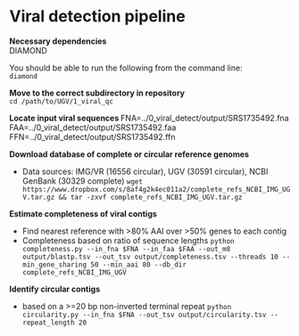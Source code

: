 # Viral detection pipeline

<b>  Necessary dependencies </b>  
DIAMOND   

You should be able to run the following from the command line:  
`diamond`  

<b> Move to the correct subdirectory in repository</b>  
`cd /path/to/UGV/1_viral_qc`  

<b> Locate input viral sequences </b>
FNA=../0_viral_detect/output/SRS1735492.fna
FAA=../0_viral_detect/output/SRS1735492.faa
FFN=../0_viral_detect/output/SRS1735492.ffn

<b> Download database of complete or circular reference genomes </b>
* Data sources: IMG/VR (16556 circular), UGV (30591 circular), NCBI GenBank (30329 complete)
`wget https://www.dropbox.com/s/8af4g2k4ec011a2/complete_refs_NCBI_IMG_UGV.tar.gz && tar -zxvf complete_refs_NCBI_IMG_UGV.tar.gz`

<b> Estimate completeness of viral contigs </b>
* Find nearest reference with >80% AAI over >50% genes to each contig
* Completeness based on ratio of sequence lengths
`python completeness.py --in_fna $FNA --in_faa $FAA --out_m8 output/blastp.tsv --out_tsv output/completeness.tsv --threads 10 --min_gene_sharing 50 --min_aai 80 --db_dir complete_refs_NCBI_IMG_UGV`

<b> Identify circular contigs </b>
* based on a >=20 bp non-inverted terminal repeat
`python circularity.py --in_fna $FNA --out_tsv output/circularity.tsv --repeat_length 20`

